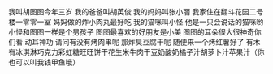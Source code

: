 我叫胡图图今年三岁 我的爸爸叫胡英俊 我的妈妈叫张小丽 我家住在翻斗花园二号楼一零零一室 妈妈做的炸小肉丸最好吃 我的猫咪叫小怪 他是一只会说话的猫咪哟 小怪和图图一样是个男孩子 图图最喜欢的好朋友是小美 图图的耳朵很大很神奇你们看 动耳神功 请问有没有烤肉串呢 那炸臭豆腐干呢 随便来一个烤红薯好了 有木有冰淇淋巧克力彩虹糖旺旺饼干花生米牛肉干豆奶酸奶橘子汁胡萝卜汁苹果汁（你也可以叫我钱甲鱼哦）
